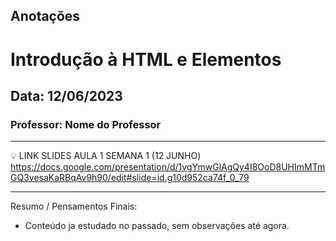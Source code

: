## Anotações

# Introdução à HTML e Elementos

## Data: 12/06/2023

### Professor: Nome do Professor

---

💡 LINK SLIDES AULA 1 SEMANA 1 (12 JUNHO)
https://docs.google.com/presentation/d/1vgYmwGlAgQy4I8OoD8UHImMTmGQ3vesaKaRBqAv9h90/edit#slide=id.g10d952ca74f_0_79

---

Resumo / Pensamentos Finais:
- Conteúdo ja estudado no passado, sem observações até agora.

